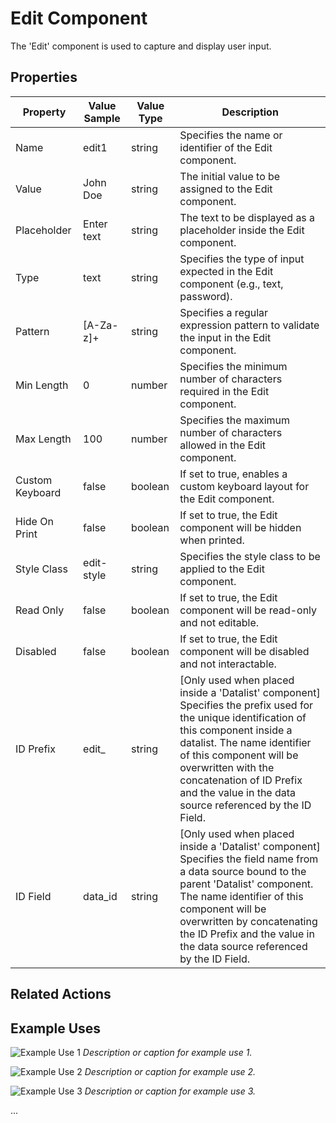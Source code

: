 # Edit Component

The 'Edit' component is used to capture and display user input.

## Properties

| Property       | Value Sample | Value Type | Description                                                                     |
|----------------|--------------|------------|---------------------------------------------------------------------------------|
| Name           | edit1        | string     | Specifies the name or identifier of the Edit component.                         |
| Value          | John Doe   | string     | The initial value to be assigned to the Edit component.                        |
| Placeholder    | Enter text | string     | The text to be displayed as a placeholder inside the Edit component.            |
| Type           | text         | string     | Specifies the type of input expected in the Edit component (e.g., text, password). |
| Pattern        | [A-Za-z]+    | string     | Specifies a regular expression pattern to validate the input in the Edit component. |
| Min Length     | 0            | number     | Specifies the minimum number of characters required in the Edit component.      |
| Max Length     | 100          | number     | Specifies the maximum number of characters allowed in the Edit component.       |
| Custom Keyboard| false        | boolean    | If set to true, enables a custom keyboard layout for the Edit component.        |
| Hide On Print  | false        | boolean    | If set to true, the Edit component will be hidden when printed.                  |
| Style Class    | edit-style   | string     | Specifies the style class to be applied to the Edit component.                  |
| Read Only      | false        | boolean    | If set to true, the Edit component will be read-only and not editable.           |
| Disabled       | false        | boolean    | If set to true, the Edit component will be disabled and not interactable.        |
| ID Prefix      | edit_        | string     | [Only used when placed inside a 'Datalist' component] Specifies the prefix used for the unique identification of this component inside a datalist. The name identifier of this component will be overwritten with the concatenation of ID Prefix and the value in the data source referenced by the ID Field.   |
| ID Field       | data_id      | string     | [Only used when placed inside a 'Datalist' component] Specifies the field name from a data source bound to the parent 'Datalist' component. The name identifier of this component will be overwritten by concatenating the ID Prefix and the value in the data source referenced by the ID Field. |

## Related Actions

<!-- Empty Related Actions section -->

## Example Uses

![Example Use 1](path/to/screenshot1.png)
_Description or caption for example use 1._

![Example Use 2](path/to/screenshot2.png)
_Description or caption for example use 2._

![Example Use 3](path/to/screenshot3.png)
_Description or caption for example use 3._

...
